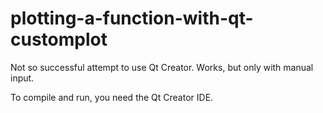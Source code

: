 # plotting-a-function-with-qt-customplot
Not so successful attempt to use Qt Creator. Works, but only with manual input.


To compile and run, you need the Qt Creator IDE.
